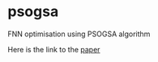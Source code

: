 # psogsa
FNN optimisation using PSOGSA algorithm

Here is the link to the [paper](http://ieeexplore.ieee.org/stamp/stamp.jsp?arnumber=6141614)
